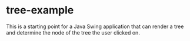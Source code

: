 # tree-example

This is a starting point for a Java Swing application that can render a tree and determine the node of the tree the user clicked on.
